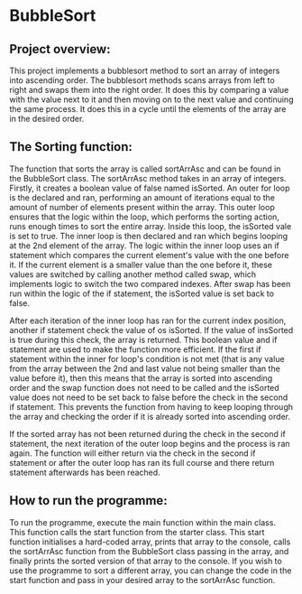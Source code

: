 # BubbleSort

## Project overview:

This project implements a bubblesort method to sort an
array of integers into ascending order. The bubblesort
methods scans arrays from left to right and swaps them
into the right order. It does this by comparing a 
value with the value next to it and then moving on to 
the next value and continuing the same process. It 
does this in a cycle until the elements of the array 
are in the desired order.

## The Sorting function:

The function that sorts the array is called sortArrAsc
and can be found in the BubbleSort class. The 
sortArrAsc method takes in an array of integers. 
Firstly, it creates a boolean value of false named 
isSorted. An outer for loop is the declared and ran, 
performing an amount of iterations equal to the amount
of number of elements present within the array. This 
outer loop ensures that the logic within the loop, 
which performs the sorting action, runs enough times 
to sort the entire array. Inside this loop, the 
isSorted vale is set to true. The inner loop is then
declared and ran which begins looping at the 2nd 
element of the array. The logic within the inner loop
uses an if statement which compares the current 
element's value with the one before it. If the current
element is a smaller value than the one before it, 
these values are switched by calling another method
called swap, which implements logic to switch the two
compared indexes. After swap has been run within the 
logic of the if statement, the isSorted value is set 
back to false.

After each iteration of the inner loop has ran for the
current index position, another if statement check the
value of os isSorted. If the value of insSorted is 
true during this check, the array is returned. This 
boolean value and if statement are used to make the 
function more efficient. If the first if statement 
within the inner for loop's condition is not met 
(that is any value from the array between the 2nd and
last value not being smaller than the value before it),
then this means that the array is sorted into 
ascending order and the swap function does not need to
be called and the isSorted value does not need to be 
set back to false before the check in the second if 
statement. This prevents the function from having to 
keep looping through the array and checking the order
if it is already sorted into ascending order.

If the sorted array has not been returned during the 
check in the second if statement, the next iteration 
of the outer loop begins and the process is ran again.
The function will either return via the check in the 
second if statement or after the outer loop has ran 
its full course and there return statement afterwards
has been reached.

## How to run the programme:

To run the programme, execute the main function 
within the main class. This function calls the start
function from the starter class. This start function 
initialises a hard-coded array, prints that array to 
the console, calls the sortArrAsc function from the 
BubbleSort class passing in the array, and finally 
prints the sorted version of that array to the 
console. If you wish to use the programme to sort a 
different array, you can change the code in the 
start function and pass in your desired array to the 
sortArrAsc function.